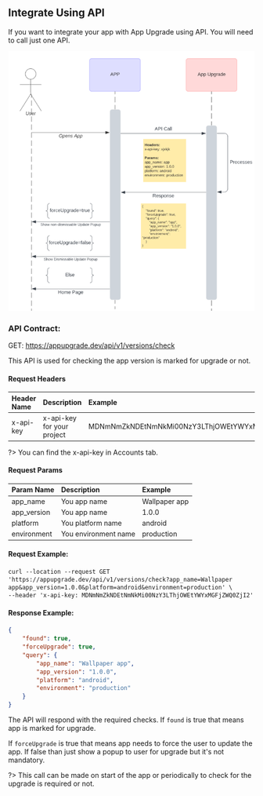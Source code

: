 ## Integrate Using API

If you want to integrate your app with App Upgrade using API. You will need to call just one API.

<img src="https://raw.githubusercontent.com/appupgrade-dev/docs/main/images/api-sequence.png">

### API Contract:

GET: https://appupgrade.dev/api/v1/versions/check

This API is used for checking the app version is marked for upgrade or not.

#### Request Headers
| Header Name   |      Description      |  Example |
|:----------|:-------------|:------|
| x-api-key |  x-api-key for your project | MDNmNmZkNDEtNmNkMi00NzY3LThjOWEtYWYxMGFjZWQ0ZjI2 |

?> You can find the x-api-key in Accounts tab.

#### Request Params
| Param Name   |      Description      |  Example |
|:----------|:-------------|:------|
| app_name |  You app name | Wallpaper app |
| app_version |  You app name | 1.0.0 |
| platform |  You platform name | android |
| environment |  You environment name | production |

#### Request Example:
```curl
curl --location --request GET 'https://appupgrade.dev/api/v1/versions/check?app_name=Wallpaper app&app_version=1.0.0&platform=android&environment=production' \
--header 'x-api-key: MDNmNmZkNDEtNmNkMi00NzY3LThjOWEtYWYxMGFjZWQ0ZjI2'
```

#### Response Example:
```json
{
    "found": true,
    "forceUpgrade": true,
    "query": {
        "app_name": "Wallpaper app",
        "app_version": "1.0.0",
        "platform": "android",
        "environment": "production"
    }
}
```

The API will respond with the required checks. If `found` is true that
means app is marked for upgrade.

If `forceUpgrade` is true that means
app needs to force the user to update the app. If false than just show
a popup to user for upgrade but it's not mandatory.

?> This call can be made on start of the app or periodically to check for the upgrade is required or not.
